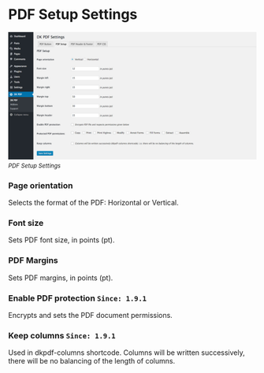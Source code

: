 # PDF Setup Settings

![PDF Setup Settings screenshot](_images/setup-settings.jpg "PDF Setup Settings")
<p style="margin-top:-1em"><small><em>PDF Setup Settings</em></small></p>

### Page orientation
Selects the format of the PDF: Horizontal or Vertical.

### Font size
Sets PDF font size, in points (pt).

### PDF Margins
Sets PDF margins, in points (pt).

### Enable PDF protection `Since: 1.9.1`
Encrypts and sets the PDF document permissions.

### Keep columns `Since: 1.9.1`
Used in dkpdf-columns shortcode. Columns will be written successively, there will be no balancing of the length of columns.